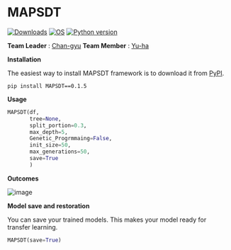 # MAPSDT

[![Downloads](https://pepy.tech/badge/MAPSDT)](https://pepy.tech/project/MAPSDT)
[![OS](https://img.shields.io/badge/OS-windows-red)](https://windows.com)
[![Python version](https://img.shields.io/badge/python-3.7.0-brightgreen.svg)](https://www.python.org) 
 
**Team Leader** : [Chan-gyu](https://github.com/wjk1011)  **Team Member** : [Yu-ha](https://github.com/jiyuha)


**Installation**

The easiest way to install MAPSDT framework is to download it from [PyPI](https://pypi.org/project/MAPSDT).
```
pip install MAPSDT==0.1.5
```

**Usage**
```python
MAPSDT(df,
       tree=None,
       split_portion=0.3,
       max_depth=5,
       Genetic_Progrmmaing=False,
       init_size=50,
       max_generations=50,
       save=True
       )
```

**Outcomes**

![image](https://user-images.githubusercontent.com/70674000/141953129-3ed83e44-561f-4508-8c58-b97f9600eb45.png)


**Model save and restoration**

You can save your trained models. This makes your model ready for transfer learning.

```python
MAPSDT(save=True)
```
